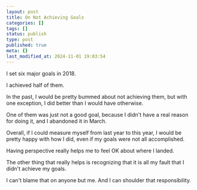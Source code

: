 ```yaml
---
layout: post
title: On Not Achieving Goals
categories: []
tags: []
status: publish
type: post
published: true
meta: {}
last_modified_at: 2024-11-01 19:03:54
---
```


I set six major goals in 2018.

I achieved half of them.

In the past, I would be pretty bummed about not achieving them, but with one exception, I did better than I would have otherwise.

One of them was just not a good goal, because I didn't have a real reason for doing it, and I abandoned it in March.

Overall, if I could measure myself from last year to this year, I would be pretty happy with how I did, even if my goals were not all accomplished.

Having perspective really helps me to feel OK about where I landed.

The other thing that really helps is recognizing that it is all my fault that I didn't achieve my goals.

I can't blame that on anyone but me. And I can shoulder that responsibility.
